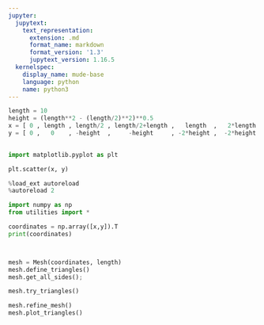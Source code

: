 ```yaml
---
jupyter:
  jupytext:
    text_representation:
      extension: .md
      format_name: markdown
      format_version: '1.3'
      jupytext_version: 1.16.5
  kernelspec:
    display_name: mude-base
    language: python
    name: python3
---
```


```python
length = 10
height = (length**2 - (length/2)**2)**0.5
x = [ 0 , length , length/2 , length/2+length ,   length  ,   2*length , (5/2)*length ,  3*length , (7/2)*length  ,  3*length , 4*length ]
y = [ 0 ,   0    , -height  ,     -height     , -2*height ,  -2*height , -height      , -2*height ,  -height      ,   0       , 0 ]
 
```

```python
import matplotlib.pyplot as plt

plt.scatter(x, y)
```

```python
%load_ext autoreload
%autoreload 2
```

```python
import numpy as np
from utilities import *
```

```python
coordinates = np.array([x,y]).T
print(coordinates)
```

```python


mesh = Mesh(coordinates, length)
mesh.define_triangles()
mesh.get_all_sides();
```

```python
mesh.try_triangles()
```

```python
mesh.refine_mesh()
mesh.plot_triangles()
```
